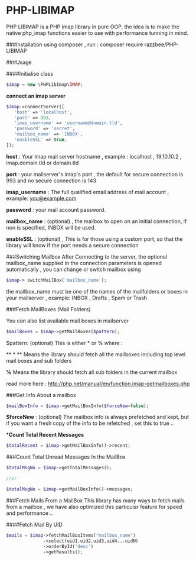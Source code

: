 # PHP-LIBIMAP
PHP LIBIMAP is a PHP imap library in pure OOP, the idea is to make the native php_imap functions easier to use with performance tunning in mind.



###Installation
using composer , run :
composer require razzbee/PHP-LIBIMAP


###Usage 

####Initialise class

```php
$imap = new \PHPLibImap\IMAP;
```

**connect an imap server**


```php
$imap->connectServer([
   'host' => 'localhost',
   'port' => 993,
   'imap_username' => 'username@domain.tld',
   'password' => 'secret',
   'mailbox_name' => 'INBOX',
   'enableSSL' => true,
]);
```

**host** : Your Imap mail server hostname , example : localhost , 19.10.10.2 , imap.domain.tld or domain.tld 


**port** : your mailserver's imap's port , the default for secure connection is 993 and no secure connection is 143


**imap_username** : The full qualified email address of mail account , example: you@example.com 


**password** : your mail account password.


**mailbox_name** : (optional) , the mailbox to open on an initial connection, if non is specified, INBOX will be used.


**enableSSL** : (optional) , This is for those using a custom port, so that the library will know if the port needs a secure connection 



###Switching Mailbox 
After Connecting to the server, the optional mailbox_name  supplied in the connection parameters is opened automatically , you can change or switch mailbox using 

```php
$imap-> switchMailBox('mailbox_name');
```
the mailbox_name must be one of the names of the mailfolders or boxes in your mailserver , example: INBOX , Drafts , Spam  or Trash 

###Fetch MailBoxes (Mail Folders) 

You can also list available mail boxes in mailserver 

```php
$mailBoxes = $imap->getMailBoxes($pattern);
```

$pattern: (optional) This is either \* or % where :


** * ** Means the library should fetch all the mailboxes including top level mail boxes and sub folders


**%**  Means the library should fetch all sub folders in the current mailbox 


read more here : http://php.net/manual/en/function.imap-getmailboxes.php




###Get Info About a mailbox 

```php
$mailBoxInfo = $imap->getMailBoxInfo($forceNew=false);
```

**$forceNew** : (optional) The mailbox info is always prefetched and kept, but if you want a fresh copy of the info to be refetched , set this to true ..



***Count Total Recent Messages**
```php
$totalRecent = $imap->getMailBoxInfo()->recent;
```

###Count Total Unread Messages In the MailBox 

```php
$totalMsgNo = $imap->getTotalMessages();

//or

$totalMsgNo = $imap->getMailBoxInfo()->messages;
```

###Fetch Mails From a MailBox 
This library has many ways to fetch mails from a mailbox , we have also optimized this particular feature for speed and performance ..

####Fetch Mail By UID 

```php
$mails = $imap->fetchMailBoxItems("mailbox_name")
              ->select(uid1,uid2,uid3,uid4...uidN)
			  ->orderById('desc')
			  ->getResults();
```
